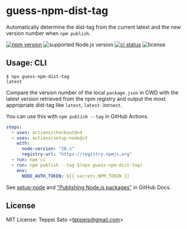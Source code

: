 # guess-npm-dist-tag

Automatically determine the dist-tag from the current latest and the new version number when `npm publish`.

[![npm version][npm-image]][npm-url]
![supported Node.js version][node-version]
[![ci status][ci-image]][ci-url]
![license][license]

## Usage: CLI

```console
$ npx guess-npm-dist-tag
latest
```

Compare the version number of the local `package.json` in CWD with the latest version retrieved from the npm registry and output the most appropriate dist-tag like `latest`, `latest-3`or`next`.

You can use this with `npm publish --tag` in GitHub Actions.

```yaml
steps:
  - uses: actions/checkout@v4
  - uses: actions/setup-node@v3
    with:
      node-version: "20.x"
      registry-url: "https://registry.npmjs.org"
  - run: npm ci
  - run: npm publish --tag $(npx guess-npm-dist-tag)
    env:
      NODE_AUTH_TOKEN: ${{ secrets.NPM_TOKEN }}
```

See [setup-node](https://github.com/actions/setup-node) and ["Publishing Node.js packages"](https://docs.github.com/en/actions/publishing-packages/publishing-nodejs-packages) in GitHub Docs.

## License

MIT License: Teppei Sato &lt;teppeis@gmail.com&gt;

[npm-image]: https://badgen.net/npm/v/guess-npm-dist-tag?icon=npm&label=
[npm-url]: https://npmjs.org/package/guess-npm-dist-tag
[node-version]: https://badgen.net/npm/node/guess-npm-dist-tag
[license]: https://badgen.net/npm/license/guess-npm-dist-tag
[ci-image]: https://github.com/teppeis/guess-npm-dist-tag/workflows/ci/badge.svg
[ci-url]: https://github.com/teppeis/guess-npm-dist-tag/actions?query=workflow%3Aci

```

```
